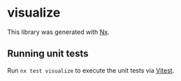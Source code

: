 # visualize

This library was generated with [Nx](https://nx.dev).

## Running unit tests

Run `nx test visualize` to execute the unit tests via [Vitest](https://vitest.dev/).
